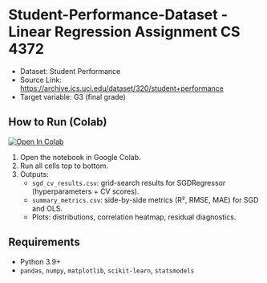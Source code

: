 # Student-Performance-Dataset - Linear Regression Assignment CS 4372

- Dataset: Student Performance 
- Source Link: https://archive.ics.uci.edu/dataset/320/student+performance
- Target variable: G3 (final grade)

## How to Run (Colab)
[![Open In Colab](https://colab.research.google.com/assets/colab-badge.svg)](https://colab.research.google.com/github/sarahibadi/Student-Performance-Dataset/blob/main/linear_regression_assignment.ipynb)

1. Open the notebook in Google Colab.
2. Run all cells top to bottom.
3. Outputs:
   - `sgd_cv_results.csv`: grid-search results for SGDRegressor (hyperparameters + CV scores).
   - `summary_metrics.csv`: side-by-side metrics (R², RMSE, MAE) for SGD and OLS.
   - Plots: distributions, correlation heatmap, residual diagnostics.


## Requirements
- Python 3.9+
- `pandas`, `numpy`, `matplotlib`, `scikit-learn`, `statsmodels`
